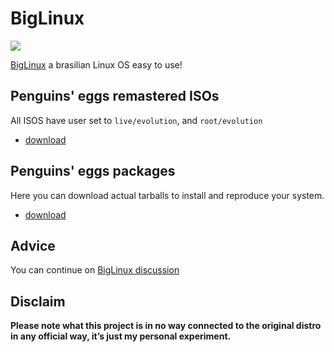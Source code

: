 # BigLinux
![](/img/biglinux.png)

[BigLinux](https://almalinux.org/) a brasilian Linux OS easy to use!

## Penguins' eggs remastered ISOs
All ISOS have user set to ```live/evolution```, and ```root/evolution```

* [download](https://drive.google.com/drive/folders/1hWq1-B6nNU09AxddXmPm4GXRsXCECp99)

## Penguins' eggs packages
Here you can download actual tarballs to install and reproduce your system.

* [download](https://penguins-eggs.net/basket/index.php?p=packages%2Faur)

## Advice

You can continue on [BigLinux discussion](https://github.com/pieroproietti/penguins-blog/discussions/24)

## Disclaim
__Please note what this project is in no way connected to the original distro in any official way, it’s just my personal experiment.__

